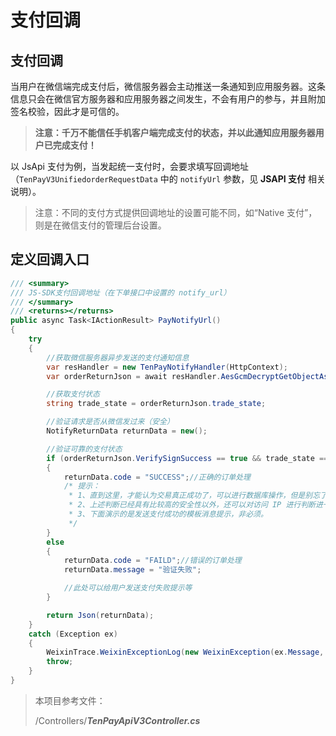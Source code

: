 # 支付回调

## 支付回调

当用户在微信端完成支付后，微信服务器会主动推送一条通知到应用服务器。这条信息只会在微信官方服务器和应用服务器之间发生，不会有用户的参与，并且附加签名校验，因此才是可信的。

> **注意：千万不能信任手机客户端完成支付的状态，并以此通知应用服务器用户已完成支付！**

以 JsApi 支付为例，当发起统一支付时，会要求填写回调地址（`TenPayV3UnifiedorderRequestData` 中的 `notifyUrl` 参数，见 **JSAPI 支付** 相关说明）。

> 注意：不同的支付方式提供回调地址的设置可能不同，如“Native 支付”，则是在微信支付的管理后台设置。

## 定义回调入口

```c#
/// <summary>
/// JS-SDK支付回调地址（在下单接口中设置的 notify_url）
/// </summary>
/// <returns></returns>
public async Task<IActionResult> PayNotifyUrl()
{
    try
    {
        //获取微信服务器异步发送的支付通知信息
        var resHandler = new TenPayNotifyHandler(HttpContext);
        var orderReturnJson = await resHandler.AesGcmDecryptGetObjectAsync<OrderReturnJson>();

        //获取支付状态
        string trade_state = orderReturnJson.trade_state;

        //验证请求是否从微信发过来（安全）
        NotifyReturnData returnData = new();

        //验证可靠的支付状态
        if (orderReturnJson.VerifySignSuccess == true && trade_state == "SUCCESS")
        {
            returnData.code = "SUCCESS";//正确的订单处理
            /* 提示：
             * 1、直到这里，才能认为交易真正成功了，可以进行数据库操作，但是别忘了返回规定格式的消息！
             * 2、上述判断已经具有比较高的安全性以外，还可以对访问 IP 进行判断进一步加强安全性。
             * 3、下面演示的是发送支付成功的模板消息提示，非必须。
             */
        }
        else
        {
            returnData.code = "FAILD";//错误的订单处理
            returnData.message = "验证失败";

            //此处可以给用户发送支付失败提示等
        }

        return Json(returnData);
    }
    catch (Exception ex)
    {
        WeixinTrace.WeixinExceptionLog(new WeixinException(ex.Message, ex));
        throw;
    }
}
```

> 本项目参考文件：
>
> /Controllers/**_TenPayApiV3Controller.cs_**
